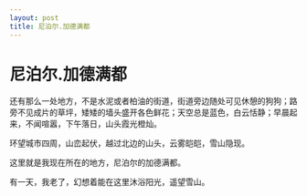 ```yaml
---
layout: post
title: 尼泊尔.加德满都  
---
```


# 尼泊尔.加德满都

还有那么一处地方，不是水泥或者柏油的街道，街道旁边随处可见休憩的狗狗；路旁不见成片的草坪，矮矮的墙头盛开各色鲜花；天空总是蓝色，白云恬静；早晨起来，不闻喧嚣，下午落日，山头霞光橙灿。

环望城市四周，山峦起伏，越过北边的山头，云雾皑皑，雪山隐现。

这里就是我现在所在的地方，尼泊尔的加德满都。

有一天，我老了，幻想着能在这里沐浴阳光，遥望雪山。  